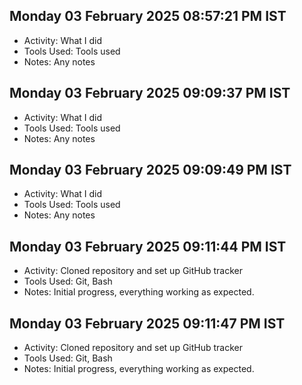 
## Monday 03 February 2025 08:57:21 PM IST
- Activity: What I did
- Tools Used: Tools used
- Notes: Any notes

## Monday 03 February 2025 09:09:37 PM IST
- Activity: What I did
- Tools Used: Tools used
- Notes: Any notes

## Monday 03 February 2025 09:09:49 PM IST
- Activity: What I did
- Tools Used: Tools used
- Notes: Any notes

## Monday 03 February 2025 09:11:44 PM IST
- Activity: Cloned repository and set up GitHub tracker
- Tools Used: Git, Bash
- Notes: Initial progress, everything working as expected.

## Monday 03 February 2025 09:11:47 PM IST
- Activity: Cloned repository and set up GitHub tracker
- Tools Used: Git, Bash
- Notes: Initial progress, everything working as expected.

